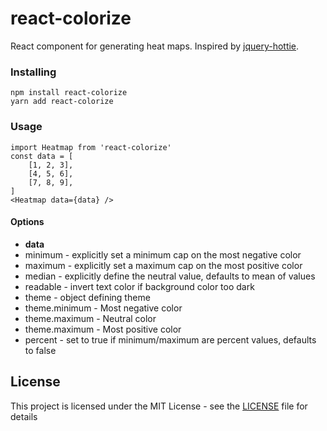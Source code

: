# react-colorize

React component for generating heat maps. Inspired by [jquery-hottie](https://github.com/DLarsen/jquery-hottie).

### Installing

```
npm install react-colorize
yarn add react-colorize
```

### Usage

```
import Heatmap from 'react-colorize'
const data = [
    [1, 2, 3],
    [4, 5, 6],
    [7, 8, 9],
]
<Heatmap data={data} />
```

#### Options
* **data**
* minimum - explicitly set a minimum cap on the most negative color
* maximum - explicitly set a maximum cap on the most positive color
* median - explicitly define the neutral value, defaults to mean of values
* readable - invert text color if background color too dark
* theme - object defining theme
* theme.minimum - Most negative color
* theme.maximum - Neutral color
* theme.maximum - Most positive color
* percent - set to true if minimum/maximum are percent values, defaults to false

## License

This project is licensed under the MIT License - see the [LICENSE](LICENSE) file for details
